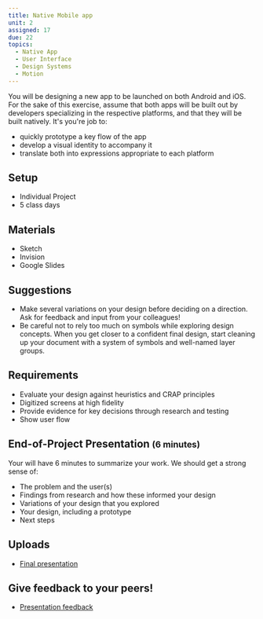 ```yaml
---
title: Native Mobile app
unit: 2
assigned: 17
due: 22
topics:
  - Native App
  - User Interface
  - Design Systems
  - Motion
---
```


You will be designing a new app to be launched on both Android and iOS. For the sake of this exercise, assume that both apps will be built out by developers specializing in the respective platforms, and that they will be built natively. It's you're job to:

- quickly prototype a key flow of the app
- develop a visual identity to accompany it
- translate both into expressions appropriate to each platform

Setup
-----

- Individual Project
- 5 class days

Materials
---------

- Sketch
- Invision
- Google Slides

Suggestions
------------

- Make several variations on your design before deciding on a direction. Ask for feedback and input from your colleagues!
- Be careful not to rely too much on symbols while exploring design concepts. When you get closer to a confident final design, start cleaning up your document with a system of symbols and well-named layer groups.

Requirements
------------

- Evaluate your design against heuristics and CRAP principles
- Digitized screens at high fidelity
- Provide evidence for key decisions through research and testing
- Show user flow

End-of-Project Presentation <small>(6 minutes)</small>
---------------------------

Your will have 6 minutes to summarize your work. We should get a strong sense of:

- The problem and the user(s)
- Findings from research and how these informed your design
- Variations of your design that you explored
- Your design, including a prototype
- Next steps

Uploads
-------

- [Final presentation](https://drive.google.com/drive/folders/1pBa7f9KixiYnt8I140yp65T7AYIQssYr)

Give feedback to your peers!
---------------------------

- [Presentation feedback](https://drive.google.com/drive/folders/1BGYunKoCSPe2xPnwaUrx52hvTzABYNq0)
